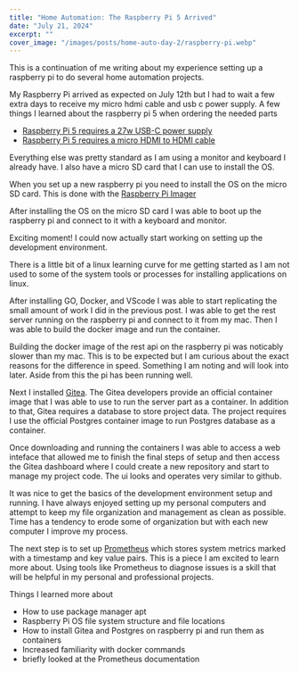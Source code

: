 ```yaml
---
title: "Home Automation: The Raspberry Pi 5 Arrived"
date: "July 21, 2024"
excerpt: ""
cover_image: "/images/posts/home-auto-day-2/raspberry-pi.webp"
---
```


This is a continuation of me writing about my experience setting up a raspberry pi to do several home automation projects.

My Raspberry Pi arrived as expected on July 12th but I had to wait a few extra days to receive my micro hdmi cable and usb c power supply. A few things I learned about the raspberry pi 5 when ordering the needed parts

- [Raspberry Pi 5 requires a 27w USB-C power supply](https://www.raspberrypi.com/documentation/computers/getting-started.html#power-supply)
- [Raspberry Pi 5 requires a micro HDMI to HDMI cable](https://www.raspberrypi.com/documentation/computers/getting-started.html#display)

Everything else was pretty standard as I am using a monitor and keyboard I already have. I also have a micro SD card that I can use to install the OS.

When you set up a new raspberry pi you need to install the OS on the micro SD card. This is done with the [Raspberry Pi Imager](https://www.raspberrypi.com/documentation/computers/getting-started.html#install-using-imager)

After installing the OS on the micro SD card I was able to boot up the raspberry pi and connect to it with a keyboard and monitor.

Exciting moment! I could now actually start working on setting up the development environment.

There is a little bit of a linux learning curve for me getting started as I am not used to some of the system tools or processes for installing applications on linux.

After installing GO, Docker, and VScode I was able to start replicating the small amount of work I did in the previous post. I was able to get the rest server running on the raspberry pi and connect to it from my mac. Then I was able to build the docker image and run the container.

Building the docker image of the rest api on the raspberry pi was noticably slower than my mac. This is to be expected but I am curious about the exact reasons for the difference in speed. Something I am noting and will look into later. Aside from this the pi has been running well.

Next I installed [Gitea](https://about.gitea.com/products/gitea/). The Gitea developers provide an official container image that I was able to use to run the server part as a container. In addition to that, Gitea requires a database to store project data. The project requires I use the official Postgres container image to run Postgres database as a container.

Once downloading and running the containers I was able to access a web inteface that allowed me to finish the final steps of setup and then access the Gitea dashboard where I could create a new repository and start to manage my project code. The ui looks and operates very similar to github.

It was nice to get the basics of the development environment setup and running. I have always enjoyed setting up my personal computers and attempt to keep my file organization and management as clean as possible. Time has a tendency to erode some of organization but with each new computer I improve my process.

The next step is to set up [Prometheus](https://prometheus.io/docs/introduction/overview/) which stores system metrics marked with a timestamp and key value pairs. This is a piece I am excited to learn more about. Using tools like Prometheus to diagnose issues is a skill that will be helpful in my personal and professional projects.

Things I learned more about

- How to use package manager apt
- Raspberry Pi OS file system structure and file locations
- How to install Gitea and Postgres on raspberry pi and run them as containers
- Increased familiarity with docker commands
- briefly looked at the Prometheus documentation
